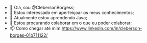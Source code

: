 - 👋 Olá, sou @ClebersonBorgess;
- 👀 Estou interessado em aperfeiçoar os meus conhecimentos;
- 🌱 Atualmente estou aprendendo Java;
- 💞️ Estou procurando colaborar em o que eu poder colaborar;
- 📫 Como chegar até mim https://www.linkedin.com/in/cleberson-borges-01b711122/

<!---
ClebersonBorgess/ClebersonBorgess is a ✨ special ✨ repository because its `README.md` (this file) appears on your GitHub profile.
You can click the Preview link to take a look at your changes.
--->
